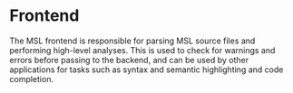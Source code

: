 # Frontend

The MSL frontend is responsible for parsing MSL source files and performing high-level analyses. This is used to check for warnings and errors before passing to the backend, and can be used by other applications for tasks such as syntax and semantic highlighting and code completion.
